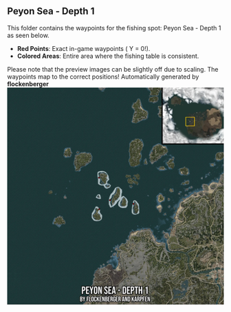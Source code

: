 ## Peyon Sea - Depth 1
This folder contains the waypoints for the fishing spot: Peyon Sea - Depth 1 as seen below.

- **Red Points**: Exact in-game waypoints ( Y = 0!).
- **Colored Areas**: Entire area where the fishing table is consistent.

Please note that the preview images can be slightly off due to scaling. The waypoints map to the correct positions!
Automatically generated by **flockenberger**
![preview_Peyon Sea - Depth 1](./Preview.webp)